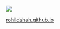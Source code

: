 ![](https://komarev.com/ghpvc/?username=rohildshah&abbreviated=true)

[rohildshah.github.io](rohildshah.github.io)
